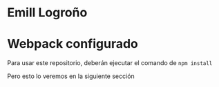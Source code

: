 # Emill Logroño
# Webpack configurado

Para usar este repositorio, deberán ejecutar el comando de ```npm install```

Pero esto lo veremos en la siguiente sección
